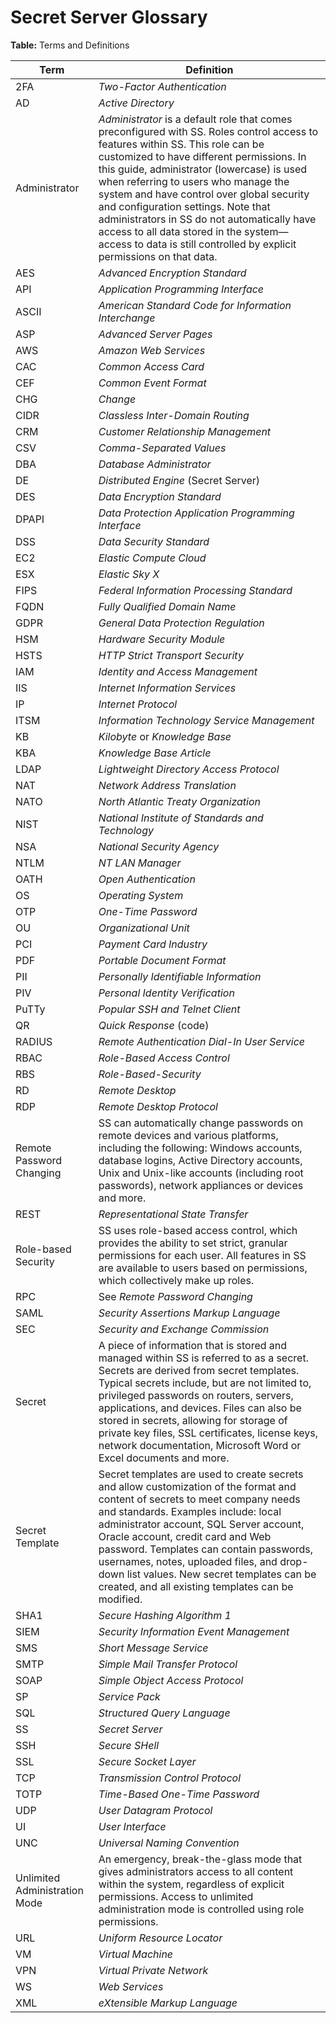 [title]: # (Secret Server Glossary)
[tags]: # (Glossary)
[priority]: # (1000)

# Secret Server Glossary

**Table:** Terms and Definitions

| Term                          | Definition                                                   |
| ----------------------------- | ------------------------------------------------------------ |
| 2FA                           | _Two-Factor Authentication_                                  |
| AD                            | _Active Directory_                                           |
| Administrator                 | *Administrator* is a default role that comes preconfigured with SS. Roles control access to features within SS. This role can be customized to have different permissions. In this guide, administrator (lowercase) is used when referring to users who manage the system and have control over global security and configuration settings. Note that administrators in SS do not automatically have access to all data stored in the system—access to data is still controlled by explicit permissions on that data. |
| AES                           | _Advanced Encryption Standard_                               |
| API                           | _Application Programming Interface_                          |
| ASCII                         | _American Standard Code for Information Interchange_         |
| ASP                           | _Advanced Server Pages_                                      |
| AWS                           | _Amazon Web Services_                                        |
| CAC                           | _Common Access Card_                                         |
| CEF                           | _Common Event Format_                                        |
| CHG                           | _Change_                                                     |
| CIDR                          | _Classless Inter-Domain Routing_                             |
| CRM                           | _Customer Relationship Management_                           |
| CSV                           | _Comma-Separated Values_                                     |
| DBA                           | _Database Administrator_                                     |
| DE                            | _Distributed Engine_ (Secret Server)                           |
| DES                           | _Data Encryption Standard_                                   |
| DPAPI                         | _Data Protection Application Programming Interface_          |
| DSS                           | _Data Security Standard_                                     |
| EC2                           | _Elastic Compute Cloud_                                      |
| ESX                           | _Elastic Sky X_                                              |
| FIPS                          | _Federal Information Processing Standard_                    |
| FQDN                          | _Fully Qualified Domain Name_                                |
| GDPR                          | *General Data Protection Regulation*                         |
| HSM                           | _Hardware Security Module_                                   |
| HSTS                          | _HTTP Strict Transport Security_                             |
| IAM                           | *Identity and Access Management*                             |
| IIS                           | _Internet Information Services_                              |
| IP                            | _Internet Protocol_                                          |
| ITSM                          | _Information Technology Service Management_                  |
| KB                            | _Kilobyte_ or _Knowledge Base_                               |
| KBA                           | *Knowledge Base Article*                                     |
| LDAP                          | _Lightweight Directory Access Protocol_                      |
| NAT                           | _Network Address Translation_                                |
| NATO                          | _North Atlantic Treaty Organization_                         |
| NIST                          | _National Institute of Standards and Technology_             |
| NSA                           | _National Security Agency_                                   |
| NTLM                          | _NT LAN Manager_                                             |
| OATH                          | _Open Authentication_                                        |
| OS                            | _Operating System_                                           |
| OTP                           | _One-Time Password_                                          |
| OU                            | _Organizational Unit_                                        |
| PCI                           | _Payment Card Industry_                                      |
| PDF                           | _Portable Document Format_                                   |
| PII                           | *Personally Identifiable Information*                        |
| PIV                           | _Personal Identity Verification_                             |
| PuTTy                         | _Popular SSH and Telnet Client_                              |
| QR                            | _Quick Response_ (code)                                      |
| RADIUS                        | _Remote Authentication Dial-In User Service_                 |
| RBAC                          | _Role-Based Access Control_                                  |
| RBS                           | _Role-Based-Security_                                        |
| RD                            | _Remote Desktop_                                             |
| RDP                           | _Remote Desktop Protocol_                                    |
| Remote Password Changing      | SS can automatically change passwords on remote devices and various platforms, including the following: Windows accounts, database logins, Active Directory accounts, Unix and Unix-like accounts (including root passwords), network appliances or devices and more. |
| REST                          | _Representational State Transfer_                            |
| Role-based Security           | SS uses role-based access control, which provides the ability to set strict, granular permissions for each user. All features in SS are available to users based on permissions, which collectively make up roles. |
| RPC                           | See _Remote Password Changing_                               |
| SAML                          | _Security Assertions Markup Language_                        |
| SEC                           | _Security and Exchange Commission_                           |
| Secret                        | A piece of information that is stored and managed within SS is referred to as a secret. Secrets are derived from secret templates. Typical secrets include, but are not limited to, privileged passwords on routers, servers, applications, and devices. Files can also be stored in secrets, allowing for storage of private key files, SSL certificates, license keys, network documentation, Microsoft Word or Excel documents and more. |
| Secret Template               | Secret templates are used to create secrets and allow customization of the format and content of secrets to meet company needs and standards. Examples include: local administrator account, SQL Server account, Oracle account, credit card and Web password. Templates can contain passwords, usernames, notes, uploaded files, and drop-down list values. New secret templates can be created, and all existing templates can be modified. |
| SHA1                          | _Secure Hashing Algorithm 1_                                 |
| SIEM                          | _Security Information Event Management_                      |
| SMS                           | _Short Message Service_                                      |
| SMTP                          | _Simple Mail Transfer Protocol_                              |
| SOAP                          | _Simple Object Access Protocol_                              |
| SP                            | _Service Pack_                                               |
| SQL                           | _Structured Query Language_                                  |
| SS                            | _Secret Server_                                              |
| SSH                           | _Secure SHell_                                               |
| SSL                           | _Secure Socket Layer_                                        |
| TCP                           | _Transmission Control Protocol_                              |
| TOTP                          | _Time-Based One-Time Password_                               |
| UDP                           | _User Datagram Protocol_                                     |
| UI                            | _User Interface_                                             |
| UNC                           | _Universal Naming Convention_                                |
| Unlimited Administration Mode | An emergency, break-the-glass mode that gives administrators access to all content within the system, regardless of explicit permissions. Access to unlimited administration mode is controlled using role permissions. |
| URL                           | _Uniform Resource Locator_                                   |
| VM                            | _Virtual Machine_                                            |
| VPN                           | _Virtual Private Network_                                    |
| WS                            | _Web Services_                                               |
| XML                           | _eXtensible Markup Language_                                 |
